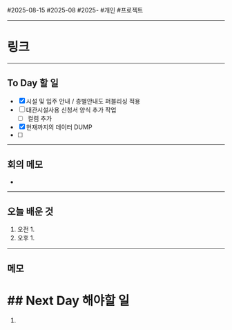 #2025-08-15 #2025-08 #2025- 
#개인 #프로젝트


------
# 링크 


---
## To Day 할 일
- [x] 시설 및 입주 안내 / 층별안내도 퍼블리싱 적용
- [ ] 대관시설사용 신청서 양식 추가 작업 
    - [ ] 컬럼 추가
- [x] 현재까지의 데이터 DUMP
- [ ] 
---
## 회의 메모
- 
---
## 오늘 배운 것
1. 오전
    1. 
2. 오후
    1. 
---
## 메모


# ## Next Day 해야할 일
1. 
